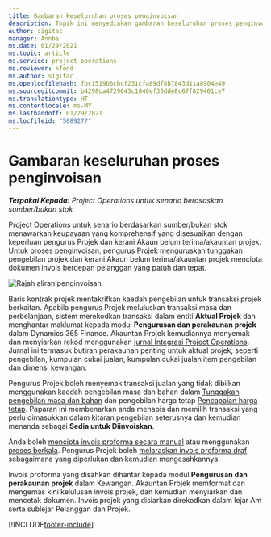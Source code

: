 ```yaml
---
title: Gambaran keseluruhan proses penginvoisan
description: Topik ini menyediakan gambaran keseluruhan proses penginvoisan dalam Project Operations untuk senario berdasarkan sumber/bukan stok.
author: sigitac
manager: Annbe
ms.date: 01/29/2021
ms.topic: article
ms.service: project-operations
ms.reviewer: kfend
ms.author: sigitac
ms.openlocfilehash: fbc1519b6cbcf231cfa89df8b7843d11a8904e49
ms.sourcegitcommit: b4298ca4729643c1040ef35dde8c67f829461ce7
ms.translationtype: HT
ms.contentlocale: ms-MY
ms.lasthandoff: 01/29/2021
ms.locfileid: "5089277"
---
```

# <a name="invoicing-process-overview"></a>Gambaran keseluruhan proses penginvoisan

_**Terpakai Kepada:** Project Operations untuk senario berasaskan sumber/bukan stok_

Project Operations untuk senario berdasarkan sumber/bukan stok menawarkan keupayaan yang komprehensif yang disesuaikan dengan keperluan pengurus Projek dan kerani Akaun belum terima/akauntan projek. Untuk proses penginvoisan, pengurus Projek menguruskan tunggakan pengebilan projek dan kerani Akaun belum terima/akauntan projek mencipta dokumen invois berdepan pelanggan yang patuh dan tepat.

![Rajah aliran penginvoisan](./media/invoicing-flow.png)

Baris kontrak projek mentakrifkan kaedah pengebilan untuk transaksi projek berkaitan. Apabila pengurus Projek meluluskan transaksi masa dan perbelanjaan, sistem merekodkan transaksi dalam entiti **Aktual Projek** dan menghantar maklumat kepada modul **Pengurusan dan perakaunan projek** dalam Dynamics 365 Finance. Akauntan Projek kemudiannya menyemak dan menyiarkan rekod menggunakan [jurnal Integrasi Project Operations](../project-accounting/project-operations-integration-journal.md). Jurnal ini termasuk butiran perakaunan penting untuk aktual projek, seperti pengebilan, kumpulan cukai jualan, kumpulan cukai jualan item pengebilan dan dimensi kewangan.

Pengurus Projek boleh menyemak transaksi jualan yang tidak dibilkan menggunakan kaedah pengebilan masa dan bahan dalam [Tunggakan pengebilan masa dan bahan](../proforma-invoicing/manage-billing-backlog.md#time-and-material-billing-backlog) dan pengebilan harga tetap [Pencapaian harga tetap](../proforma-invoicing/manage-billing-backlog.md#fixed-price-milestones). Paparan ini membenarkan anda menapis dan memilih transaksi yang perlu dimasukkan dalam kitaran pengebilan seterusnya dan kemudian menanda sebagai **Sedia untuk Diinvoiskan**.

Anda boleh [mencipta invois proforma secara manual](../proforma-invoicing/create-manual-proforma-invoice.md) atau menggunakan [proses berkala](../proforma-invoicing/configure-automated-invoice-creation.md). Pengurus Projek boleh [melaraskan invois proforma draf](../proforma-invoicing/manage-proforma-invoice.md) sebagaimana yang diperlukan dan kemudian mengesahkannya.

Invois proforma yang disahkan dihantar kepada modul **Pengurusan dan perakaunan projek** dalam Kewangan. Akauntan Projek memformat dan mengemas kini kelulusan invois projek, dan kemudian menyiarkan dan mencetak dokumen. Invois projek yang disiarkan direkodkan dalam lejar Am serta sublejar Pelanggan dan Projek.


[!INCLUDE[footer-include](../includes/footer-banner.md)]